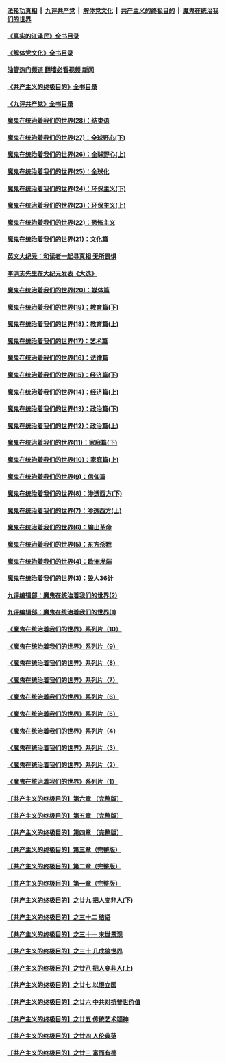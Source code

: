 ####  [法轮功真相](../../../../basic/blob/master/README.md?t=08092001) &nbsp;|&nbsp; [九评共产党](../../../../9ping.md/blob/master/README.md?t=08092001) &nbsp;|&nbsp; [解体党文化](../../../../jtdwh.md/blob/master/README.md?t=08092001)  &nbsp;|&nbsp; [共产主义的终极目的](../../../../gczydzjmd.md/blob/master/README.md?t=08092001) &nbsp;|&nbsp; [魔鬼在统治我们的世界](../../../../mgztzwmdsj.md/blob/master/README.md?t=08092001) 

#### [《真实的江泽民》全书目录](../pages/nsc422/n13721399.md?t=08092001) 

#### [《解体党文化》全书目录](../pages/nsc422/n13721157.md?t=08092001) 

#### [油管热门频道 翻墙必看视频 新闻](http://45.76.130.85:81/youtube.html?08092001)

#### [《共产主义的终极目的》全书目录](../pages/nsc422/n13721048.md?t=08092001) 

#### [《九评共产党》全书目录](../pages/nsc422/n13708085.md?t=08092001) 

#### [魔鬼在统治着我们的世界(28)：结束语](../pages/nsc422/n10936246.md?t=08092001) 

#### [魔鬼在统治着我们的世界(27)：全球野心(下)](../pages/nsc422/n10928319.md?t=08092001) 

#### [魔鬼在统治着我们的世界(26)：全球野心(上)](../pages/nsc422/n10900318.md?t=08092001) 

#### [魔鬼在统治着我们的世界(25)：全球化](../pages/nsc422/n10788205.md?t=08092001) 

#### [魔鬼在统治着我们的世界(24)：环保主义(下)](../pages/nsc422/n10695307.md?t=08092001) 

#### [魔鬼在统治着我们的世界(23)：环保主义(上)](../pages/nsc422/n10688613.md?t=08092001) 

#### [魔鬼在统治着我们的世界(22)：恐怖主义](../pages/nsc422/n10614727.md?t=08092001) 

#### [魔鬼在统治着我们的世界(21)：文化篇](../pages/nsc422/n10597706.md?t=08092001) 

#### [英文大纪元：和读者一起寻真相 无所畏惧](../pages/nsc422/n12542027.md?t=08092001) 

#### [李洪志先生在大纪元发表《大选》](../pages/nsc422/n12534746.md?t=08092001) 

#### [魔鬼在统治着我们的世界(20)：媒体篇](../pages/nsc422/n10586579.md?t=08092001) 

#### [魔鬼在统治着我们的世界(19)：教育篇(下)](../pages/nsc422/n10564808.md?t=08092001) 

#### [魔鬼在统治着我们的世界(18)：教育篇(上)](../pages/nsc422/n10526970.md?t=08092001) 

#### [魔鬼在统治着我们的世界(17)：艺术篇](../pages/nsc422/n10499093.md?t=08092001) 

#### [魔鬼在统治着我们的世界(16)：法律篇](../pages/nsc422/n10485969.md?t=08092001) 

#### [魔鬼在统治着我们的世界(15)：经济篇(下)](../pages/nsc422/n10469975.md?t=08092001) 

#### [魔鬼在统治着我们的世界(14)：经济篇(上)](../pages/nsc422/n10457370.md?t=08092001) 

#### [魔鬼在统治着我们的世界(13)：政治篇(下)](../pages/nsc422/n10448270.md?t=08092001) 

#### [魔鬼在统治着我们的世界(12)：政治篇(上)](../pages/nsc422/n10444576.md?t=08092001) 

#### [魔鬼在统治着我们的世界(11)：家庭篇(下)](../pages/nsc422/n10440961.md?t=08092001) 

#### [魔鬼在统治着我们的世界(10)：家庭篇(上)](../pages/nsc422/n10435448.md?t=08092001) 

#### [魔鬼在统治着我们的世界(9)：信仰篇](../pages/nsc422/n10432159.md?t=08092001) 

#### [魔鬼在统治着我们的世界(8)：渗透西方(下)](../pages/nsc422/n10429603.md?t=08092001) 

#### [魔鬼在统治着我们的世界(7)：渗透西方(上)](../pages/nsc422/n10426013.md?t=08092001) 

#### [魔鬼在统治着我们的世界(6)：输出革命](../pages/nsc422/n10421536.md?t=08092001) 

#### [魔鬼在统治着我们的世界(5)：东方杀戮](../pages/nsc422/n10417707.md?t=08092001) 

#### [魔鬼在统治着我们的世界(4)：欧洲发端](../pages/nsc422/n10414890.md?t=08092001) 

#### [魔鬼在统治着我们的世界(3)：毁人36计](../pages/nsc422/n10411583.md?t=08092001) 

#### [九评编辑部：魔鬼在统治着我们的世界(2)](../pages/nsc422/n10410036.md?t=08092001) 

#### [九评编辑部：魔鬼在统治着我们的世界(1)](../pages/nsc422/n10406825.md?t=08092001) 

#### [《魔鬼在统治着我们的世界》系列片（10）](../pages/nsc422/n12292670.md?t=08092001) 

#### [《魔鬼在统治着我们的世界》系列片（9）](../pages/nsc422/n12290859.md?t=08092001) 

#### [《魔鬼在统治着我们的世界》系列片（8）](../pages/nsc422/n12287445.md?t=08092001) 

#### [《魔鬼在统治着我们的世界》系列片（7）](../pages/nsc422/n12283425.md?t=08092001) 

#### [《魔鬼在统治着我们的世界》系列片（6）](../pages/nsc422/n12282314.md?t=08092001) 

#### [《魔鬼在统治着我们的世界》系列片（5）](../pages/nsc422/n12281419.md?t=08092001) 

#### [《魔鬼在统治着我们的世界》系列片（4）](../pages/nsc422/n12274024.md?t=08092001) 

#### [《魔鬼在统治着我们的世界》系列片（3）](../pages/nsc422/n12271322.md?t=08092001) 

#### [《魔鬼在统治着我们的世界》系列片（2）](../pages/nsc422/n12269049.md?t=08092001) 

#### [《魔鬼在统治着我们的世界》系列片（1）](../pages/nsc422/n12267575.md?t=08092001) 

#### [【共产主义的终极目的】第六章 （完整版）](../pages/nsc422/n11428913.md?t=08092001) 

#### [【共产主义的终极目的】第五章 （完整版）](../pages/nsc422/n11428912.md?t=08092001) 

#### [【共产主义的终极目的】第四章 （完整版）](../pages/nsc422/n11428907.md?t=08092001) 

#### [【共产主义的终极目的】第三章（完整版）](../pages/nsc422/n11428848.md?t=08092001) 

#### [【共产主义的终极目的】第二章（完整版）](../pages/nsc422/n11428831.md?t=08092001) 

#### [【共产主义的终极目的】第一章（完整版）](../pages/nsc422/n11417651.md?t=08092001) 

#### [【共产主义的终极目的】之廿九 把人变非人(下)](../pages/nsc422/n11344140.md?t=08092001) 

#### [【共产主义的终极目的】之三十二 结语](../pages/nsc422/n11360535.md?t=08092001) 

#### [【共产主义的终极目的】之三十一 末世景观](../pages/nsc422/n11351129.md?t=08092001) 

#### [【共产主义的终极目的】之三十 几成狼世界](../pages/nsc422/n11348280.md?t=08092001) 

#### [【共产主义的终极目的】之廿八 把人变非人(上)](../pages/nsc422/n11340492.md?t=08092001) 

#### [【共产主义的终极目的】之廿七 以恨立国](../pages/nsc422/n11336944.md?t=08092001) 

#### [【共产主义的终极目的】之廿六 中共对抗普世价值](../pages/nsc422/n11324785.md?t=08092001) 

#### [【共产主义的终极目的】之廿五 传统艺术颂神](../pages/nsc422/n11296396.md?t=08092001) 

#### [【共产主义的终极目的】之廿四 人伦典范](../pages/nsc422/n11296397.md?t=08092001) 

#### [【共产主义的终极目的】之廿三 富而有德](../pages/nsc422/n11283598.md?t=08092001) 

<img src='http://gfw-breaker.win/goodnews/indexes/nsc422.md' width='0px' height='0px'/>
